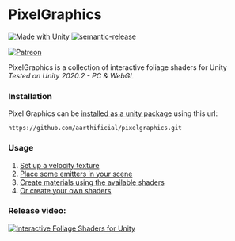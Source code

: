 # PixelGraphics

[![Made with Unity](https://img.shields.io/badge/Made%20with-Unity-57b9d3.svg?style=flat&logo=unity)](https://unity3d.com)
[![semantic-release](https://img.shields.io/badge/%20%20%F0%9F%93%A6%F0%9F%9A%80-semantic--release-e10079.svg)](https://github.com/semantic-release/semantic-release)

[![Patreon](https://img.shields.io/endpoint.svg?url=https%3A%2F%2Fshieldsio-patreon.vercel.app%2Fapi%3Fusername%3Daarthificial%26type%3Dpatrons&style=for-the-badge)](https://www.patreon.com/aarthificial)

PixelGraphics is a collection of interactive foliage shaders for Unity<br>
_Tested on Unity 2020.2 - PC & WebGL_

### Installation
Pixel Graphics can be [installed as a unity package](https://docs.unity3d.com/Manual/upm-ui-giturl.html) 
using this url:
```
https://github.com/aarthificial/pixelgraphics.git
```

### Usage
1. [Set up a velocity texture](./Documentation~/velocity.md)
1. [Place some emitters in your scene](./Documentation~/emitters.md)
1. [Create materials using the available shaders](./Documentation~/shaders.md)
1. [Or create your own shaders](./Documentation~/properties.md)

### Release video:
[![Interactive Foliage Shaders for Unity](https://img.youtube.com/vi/ecYWvfMoRIM/maxresdefault.jpg)](https://youtu.be/ecYWvfMoRIM)
